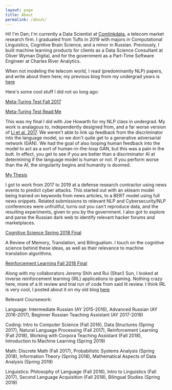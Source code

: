 ```yaml
---
layout: page
title: About
permalink: /about/
---
```


Hi! I'm Dan; I'm currently a Data Scientist at [Comlinkdata](https://comlinkdata.com/), a telecom market research firm. I graduated from Tufts in 2019 with majors in Computational Linguistics, Cognitive Brain Science, and a minor in Russian. Previously, I built machine learning products for clients as a Data Science Consultant at Oliver Wyman Digital, and for the government as a Part-Time Software Engineer at Charles River Analytics.

When not modeling the telecom world, I read (predominantly NLP) papers, and write about them here; my previous blog from my undergrad years is [here](https://dandeeplearningblog.wordpress.com/)

Here's some cool stuff I did not so long ago:

[Meta-Turing Test Fall 2017](https://joehowarth.github.io/meta_turing/) 

[Meta-Turing Test Read Me](https://docs.google.com/document/d/1I7kJ_GkVkm7A2TzrnS6BON5A1o1dZPvD0GrnZkoI1_w/edit?usp=sharing)

This was my final I did with Joe Howarth for my NLP class in undergrad. My work is analagous to, independently designed from, and a far worse version of [Li et al. 2017](https://arxiv.org/pdf/1701.06547.pdf). We weren't able to link up feedback from the discriminator into the language model, so we don't quite get to a generative adversarial network (GAN).
We had the goal of also looping human feedback into the model to act as a sort of human-in-the-loop GAN, but this was a pain in the butt. In effect, you get to see if you are better than a discriminator AI at determining if the language model is human or not.
If you perform worse than the AI, the singularity begins and humanity is doomed.

[My Thesis](https://docs.google.com/document/d/1-RJDZJiX-w2XayW31BXrsAWKvvcF37CJs6FIE7uGpzM/edit?usp=sharing)

I got to work from 2017 to 2019 at a defense research contractor using news events to predict cyber attacks. This started out with an sklearn model being trained on keywords from news articles, to a BERT model using full news snippets.
Related submissions to relevant NLP and Cybersecurity/NLP conferences were unfruitful, turns out you can't reproduce data, and the resulting experiments, given to you by the government. I also got to explore and parse the Russian dark web to identify relevant hacker forums and marketplaces.

[Cognitive Science Spring 2018 Final](https://docs.google.com/document/d/1oSZ9GBqXkuqUYJAGGtMHYmW2rb66PWvJQVUNHcXPCJM/edit?usp=sharing)

A Review of Memory, Translation, and Bilingualism. I touch on the cognitive science behind these ideas, as well as their relevance to machine translation algorithms.

[Reinforcement Learning Fall 2018 Final](https://www.eecs.tufts.edu/~jsinapov/teaching/comp150_RL/proposals/pechi_shih_sun_proposal.pdf)

Along with my collaborators Jeremy Shih and Rui (Shari) Sun, I looked at inverse reinforcement learning (IRL) applications to gaming. Nothing crazy here, more of a lit review and trial run of code from said lit review.
I think IRL is very cool, I posted about it on my old blog [here](https://dandeeplearningblog.wordpress.com/2019/01/03/12-23-18-inverse-reinforcement-learning-and-theory-of-mind/) 

Relevant Coursework:

Language: Intermediate Russian (AY 2015-2016), Advanced Russian (AY 2016-2017), Beginner Russian Teaching Assistant (AY 2017-2019)

Coding: Intro to Computer Science (Fall 2016), Data Structures (Spring 2017), Natural Language Processing (Fall 2017), Reinforcement Learning (Fall 2018), Working with Corpora Teaching Assistant (Fall 2018), Introduction to Machine Learning (Spring 2019) 

Math: Discrete Math (Fall 2017), Probabilistic Systems Analysis (Spring 2018), Information Theory (Spring 2018), Mathematical Aspects of Data Analysis (Spring 2019)

Linguistics: Philosophy of Language (Fall 2016), Intro to Linguistics (Fall 2017), Second Language Acquisition (Fall 2018), Bilingual Studies (Spring 2019)


